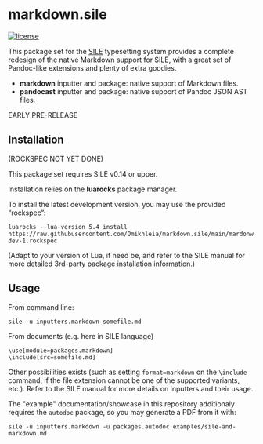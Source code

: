 # markdown.sile

[![license](https://img.shields.io/github/license/Omikhleia/markdown.sile)](LICENSE)

This package set for the [SILE](https://github.com/sile-typesetter/sile) typesetting
system provides a complete redesign of the native Markdown support for SILE, with
a great set of Pandoc-like extensions and plenty of extra goodies.

- **markdown** inputter and package: native support of Markdown files.
- **pandocast** inputter and package: native support of Pandoc JSON AST files.

EARLY PRE-RELEASE

## Installation

(ROCKSPEC NOT YET DONE)

This package set requires SILE v0.14 or upper.

Installation relies on the **luarocks** package manager.

To install the latest development version, you may use the provided “rockspec”:

```
luarocks --lua-version 5.4 install https://raw.githubusercontent.com/Omikhleia/markdown.sile/main/mardonw.sile-dev-1.rockspec
```

(Adapt to your version of Lua, if need be, and refer to the SILE manual for more
detailed 3rd-party package installation information.)

## Usage

From command line:

```
sile -u inputters.markdown somefile.md
```

From documents (e.g. here in SILE language)
```
\use[module=packages.markdown]
\include[src=somefile.md]
```

Other possibilities exists (such as setting `format=markdown` on the `\include` command, if the file extension
cannot be one of the supported variants, etc.). Refer to the SILE manual for more details on inputters and their
usage.

The "example" documentation/showcase in this repository additionaly requires the `autodoc` package, so you may
generate a PDF from it with:

```
sile -u inputters.markdown -u packages.autodoc examples/sile-and-markdown.md
```
